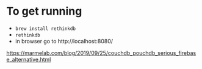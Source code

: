 
# To get running

- `brew install rethinkdb`
- `rethinkdb`
- in browser go to http://localhost:8080/



https://marmelab.com/blog/2019/09/25/couchdb_pouchdb_serious_firebase_alternative.html